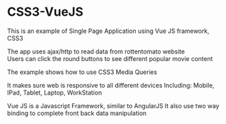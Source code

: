 # CSS3-VueJS
This is an example of Single Page Application using Vue JS framework, CSS3

The app uses ajax/http to read data from rottentomato website  
Users can click the round buttons to see different popular movie content

The example shows how to use CSS3 Media Queries

It makes sure web is responsive to all different devices
Including: Mobile, IPad, Tablet, Laptop, WorkStation

Vue JS is a Javascript Framework, similar to AngularJS 
It also use two way binding to complete front back data manipulation
